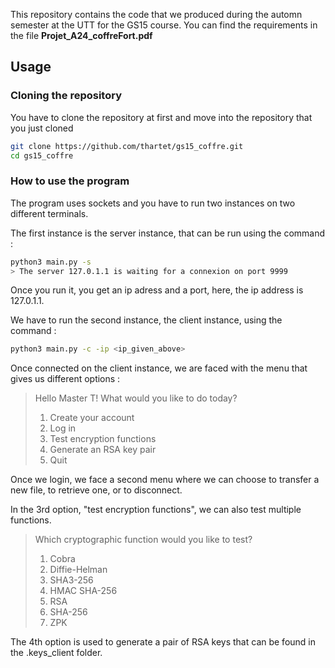 This repository contains the code that we produced during the automn semester at the UTT for the GS15 course. You can find the requirements in the file **Projet_A24_coffreFort.pdf**

## Usage
### Cloning the repository
You have to clone the repository at first and move into the repository that you just cloned

```bash
git clone https://github.com/thartet/gs15_coffre.git
cd gs15_coffre
```
### How to use the program
The program uses sockets and you have to run two instances on two different terminals.

The first instance is the server instance, that can be run using the command :

``` bash
python3 main.py -s
> The server 127.0.1.1 is waiting for a connexion on port 9999
```
Once you run it, you get an ip adress and a port, here, the ip address is 127.0.1.1.

We have to run the second instance, the client instance, using the command :
``` bash
python3 main.py -c -ip <ip_given_above>
```

Once connected on the client instance, we are faced with the menu that gives us different options :

>Hello Master T! What would you like to do today?
>
>1. Create your account
>2. Log in
>3. Test encryption functions
>4. Generate an RSA key pair
>5. Quit

Once we login, we face a second menu where we can choose to transfer a new file, to retrieve one, or to disconnect.

In the 3rd option, "test encryption functions", we can also test multiple functions.
> Which cryptographic function would you like to test?
> 1. Cobra
> 2. Diffie-Helman
> 3. SHA3-256
> 4. HMAC SHA-256
> 5. RSA
> 6. SHA-256
> 7. ZPK

The 4th option is used to generate a pair of RSA keys that can be found in the .keys_client folder.

